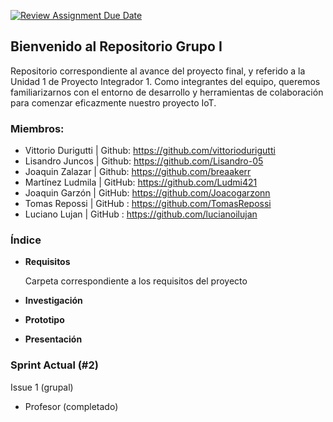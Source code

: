 [![Review Assignment Due Date](https://classroom.github.com/assets/deadline-readme-button-24ddc0f5d75046c5622901739e7c5dd533143b0c8e959d652212380cedb1ea36.svg)](https://classroom.github.com/a/6DmeHhP6)
## Bienvenido al Repositorio Grupo I 
Repositorio correspondiente al avance del proyecto final, y referido a la Unidad 1 de Proyecto Integrador 1.
Como integrantes del equipo, queremos familiarizarnos con el entorno de desarrollo y herramientas de colaboración para comenzar eficazmente nuestro proyecto IoT.
### Miembros:
- Vittorio Durigutti | Github: https://github.com/vittoriodurigutti
- Lisandro Juncos | Github: https://github.com/Lisandro-05
- Joaquin Zalazar | Github: https://github.com/breaakerr
- Martínez Ludmila | GitHub: https://github.com/Ludmi421
- Joaquin Garzón | GitHub: https://github.com/Joacogarzonn
- Tomas Repossi | GitHub : https://github.com/TomasRepossi
- Luciano Lujan | GitHub : https://github.com/lucianoilujan

### Índice

- **Requisitos**
 
  Carpeta correspondiente a los requisitos del proyecto
- **Investigación**
- **Prototipo**
- **Presentación**

### Sprint Actual (#2)

Issue 1 (grupal)

- Profesor (completado)
